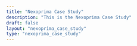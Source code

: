 ```yaml
---
title: "Nexoprima Case Study"
description: "This is the Nexoprima Case Study"
draft: false
layout: "nexoprima_case_study"
type: "nexoprima_case_study"
---
```

